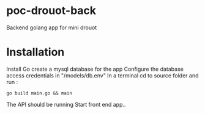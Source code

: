 # poc-drouot-back
Backend golang app for mini drouot

# Installation

Install Go
create a mysql database for the app
Configure the database access credentials in "/models/db.env"
In a terminal cd to source folder and run : 
```golang
go build main.go && main
```
The API should be running
Start front end app..

